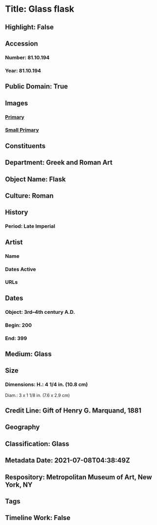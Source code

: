 # Title: Glass flask
## Highlight: False
## Accession
### Number: 81.10.194
### Year: 81.10.194
## Public Domain: True
## Images
### [Primary](https://images.metmuseum.org/CRDImages/gr/original/DP220126.jpg)
### [Small Primary](https://images.metmuseum.org/CRDImages/gr/web-large/DP220126.jpg)
## Constituents
## Department: Greek and Roman Art
## Object Name: Flask
## Culture: Roman
## History
### Period: Late Imperial
## Artist
### Name
### Dates Active
### URLs
## Dates
### Object: 3rd–4th century A.D.
### Begin: 200
### End: 399
## Medium: Glass
## Size
### Dimensions: H.: 4 1/4 in. (10.8 cm)
Diam.: 3 x 1 1/8 in. (7.6 x 2.9 cm)
## Credit Line: Gift of Henry G. Marquand, 1881
## Geography
## Classification: Glass
## Metadata Date: 2021-07-08T04:38:49Z
## Respository: Metropolitan Museum of Art, New York, NY
## Tags
## Timeline Work: False